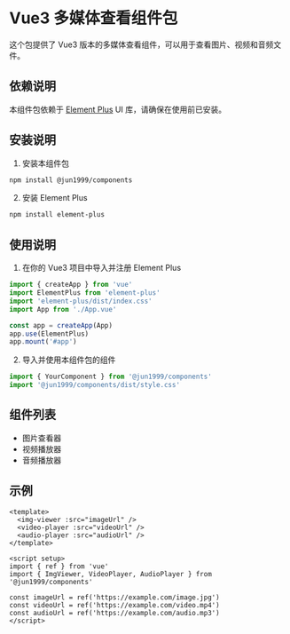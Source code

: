 # Vue3 多媒体查看组件包

这个包提供了 Vue3 版本的多媒体查看组件，可以用于查看图片、视频和音频文件。

## 依赖说明

本组件包依赖于 [Element Plus](https://element-plus.org/) UI 库，请确保在使用前已安装。

## 安装说明

1. 安装本组件包
```bash
npm install @jun1999/components
```

2. 安装 Element Plus
```bash
npm install element-plus
```

## 使用说明

1. 在你的 Vue3 项目中导入并注册 Element Plus
```javascript
import { createApp } from 'vue'
import ElementPlus from 'element-plus'
import 'element-plus/dist/index.css'
import App from './App.vue'

const app = createApp(App)
app.use(ElementPlus)
app.mount('#app')
```

2. 导入并使用本组件包的组件
```javascript
import { YourComponent } from '@jun1999/components'
import '@jun1999/components/dist/style.css'
```

## 组件列表

- 图片查看器
- 视频播放器
- 音频播放器

## 示例

```vue
<template>
  <img-viewer :src="imageUrl" />
  <video-player :src="videoUrl" />
  <audio-player :src="audioUrl" />
</template>

<script setup>
import { ref } from 'vue'
import { ImgViewer, VideoPlayer, AudioPlayer } from '@jun1999/components'

const imageUrl = ref('https://example.com/image.jpg')
const videoUrl = ref('https://example.com/video.mp4')
const audioUrl = ref('https://example.com/audio.mp3')
</script>
```

